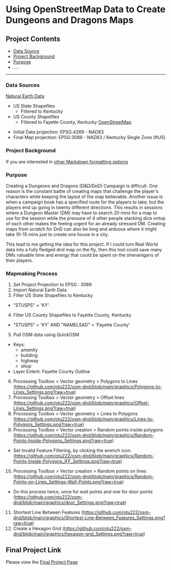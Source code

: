 # Using OpenStreetMap Data to Create Dungeons and Dragons Maps


## Project Contents

- [Data Source](#data-source)
- [Project Background](#project-background)
- [Purpose](#purpose)
- ....

***

### Data Sources

[Natural Earth Data](https://www.naturalearthdata.com/)
- US State Shapefiles
    - Filtered to Kentucky
- US County Shapefiles
    - Filtered to Fayette County, Kentucky
[OpenStreetMap](https://www.openstreetmap.org/about)

* Initial Data projection: EPSG:4269 - NAD83
* Final Map projection: EPSG:3089 - NAD83 / Kentucky Single Zone (ftUS)

### Project Background

If you are interested in [other Markdown formatting options](https://www.markdownguide.org/basic-syntax/)

### Purpose

Creating a Dungeons and Dragons (D&D/DnD) Campaign is difficult.
One reason is the constant battle of creating maps that challenge the player's characters while keeping the layout of the map believable.
Another issue is when a campaign book has a specified route for the players to take, but the players end up going in twenty different directions.
This results in sessions where a Dungeon Master (DM) may have to search 20 mins for a map to use for the session while the pressure of 4 other people stacking dice ontop of each other makes the feeling urgent for an already stressed DM.
Creating maps from scratch for DnD can also be long and arduous where it might take 10-15 mins just to create one house in a city.

This lead to me getting the idea for this project.
If I could turn Real World data into a fully fledged dnd map on the fly, then this tool could save many DMs valuable time and energy that could be spent on the shenanigans of their players.

### Mapmaking Process

1. Set Project Projection to EPSG : 3089
2. Import Natural Earth Data
3. Filter US State Shapefiles to Kentucky
- "STUSPS" = 'KY'
4. Filter US County Shapefiles to Fayette County, Kentucky
- "STUSPS" = 'KY' AND "NAMELSAD" = 'Fayette County'
5. Pull OSM data using QuickOSM
- Keys:
    - amenity
    - building
    - highway
    - shop
- Layer Extent: Fayette County Outline
6. Processing Toolbox > Vector geometry > Polygons to Lines (https://github.com/otu222/osm-dnd/blob/main/graphics/Polygons-to-Lines_Settings.png?raw=true)
7. Processing Toolbox > Vector geometry > Offset lines (https://github.com/otu222/osm-dnd/blob/main/graphics/Offset-Lines_Settings.png?raw=true)
8. Processing Toolbox > Vector geometry > Lines to Polygons (https://github.com/otu222/osm-dnd/blob/main/graphics/Lines-to-Polygons_Settings.png?raw=true)
9. Processing Toolbox > Vector creation > Random points inside polygons (https://github.com/otu222/osm-dnd/blob/main/graphics/Random-Points-Inside-Polygons_Settings.png?raw=true)
- Set Invalid Feature Filtering, by clicking the wrench icon. (https://github.com/otu222/osm-dnd/blob/main/graphics/Random-Points-Inside-Polygons_IFF_Settings.png?raw=true)
10. Processing Toolbox > Vector creation > Random points on lines (https://github.com/otu222/osm-dnd/blob/main/graphics/Random-Points-on-Lines_Settings-Wall-Points.png?raw=true)
- Do this process twice, once for wall points and one for door points (https://github.com/otu222/osm-dnd/blob/main/graphics/door_Settings.png?raw=true)
11. Shortest Line Between Features (https://github.com/otu222/osm-dnd/blob/main/graphics/Shortest-Line-Between_Features_Settings.png?raw=true)
12. Create a Hexagon Grid (https://github.com/otu222/osm-dnd/blob/main/graphics/hexagon-grid_Settings.png?raw=true)

## Final Project Link

Please view the [Final Project Page](https://otu222.github.io/osm-dnd/index.html)
